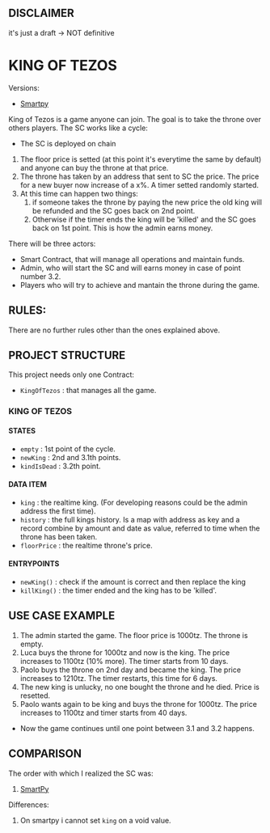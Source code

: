 ## DISCLAIMER

it's just a draft -> NOT definitive 


# KING OF TEZOS
Versions:
- [Smartpy](https://github.com/TheMastro-11/LearningTezos/blob/contracts/KingOfTezos/SmartPy/README.md)

King of Tezos is a game anyone can join.
The goal is to take the throne over others players.
The SC works like a cycle:
- The SC is deployed on chain
1. The floor price is setted (at this point it's everytime the same by default) and anyone can buy the throne at that price.
2. The throne has taken by an address that sent to SC the price. The price for a new buyer now increase of a x%. A timer setted randomly started.
3. At this time can happen two things:
    1. if someone takes the throne by paying the new price the old king will be refunded and the SC goes back on 2nd point. 
    2. Otherwise if the timer ends the king will be 'killed' and the SC goes back on 1st point. This is how the admin earns money.

There will be three actors:

- Smart Contract, that will manage all operations and maintain funds.
- Admin, who will start the SC and will earns money in case of point number 3.2.
- Players who will try to achieve and mantain the throne during the game.

  
## RULES:
There are no further rules other than the ones explained above.

## PROJECT STRUCTURE
This project needs only one Contract:
- `KingOfTezos` : that manages all the game.


### KING OF TEZOS

#### STATES
- `empty` : 1st point of the cycle.
- `newKing` : 2nd and 3.1th points.
- `kindIsDead` : 3.2th point.


#### DATA ITEM
- `king` : the realtime king. (For developing reasons could be the admin address the first time). 
- `history` : the full kings history. Is a map with address as key and a record combine by amount and date as value, referred to time when the throne has been taken.
- `floorPrice` : the realtime throne's price.


#### ENTRYPOINTS
- `newKing()` : check if the amount is correct and then replace the king
- `killKing()` : the timer ended and the king has to be 'killed'.


## USE CASE EXAMPLE
1. The admin started the game. The floor price is 1000tz. The throne is empty.
2. Luca buys the throne for 1000tz and now is the king. The price increases to 1100tz (10% more). The timer starts from 10 days.
3. Paolo buys the throne on 2nd day and became the king. The price increases to 1210tz. The timer restarts, this time for 6 days.
4. The new king is unlucky, no one bought the throne and he died. Price is resetted.
5. Paolo wants again to be king and buys the throne for 1000tz. The price increases to 1100tz and timer starts from 40 days.
- Now the game continues until one point between 3.1 and 3.2 happens.


## COMPARISON
The order with which I realized the SC was:
1. [SmartPy](https://github.com/TheMastro-11/LearningTezos/tree/contracts/CrowdFunding/SmartPy)

Differences:
1. On smartpy i cannot set `king` on a void value.
